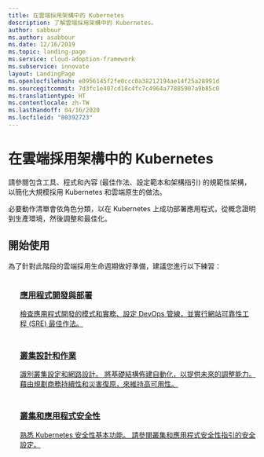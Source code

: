 ```yaml
---
title: 在雲端採用架構中的 Kubernetes
description: 了解雲端採用架構中的 Kubernetes。
author: sabbour
ms.author: asabbour
ms.date: 12/16/2019
ms.topic: landing-page
ms.service: cloud-adoption-framework
ms.subservice: innovate
layout: LandingPage
ms.openlocfilehash: e0956145f2fe0ccc0a38212194ae14f25a28991d
ms.sourcegitcommit: 7d3fc1e407cd18c4fc7c4964a77885907a9b85c0
ms.translationtype: HT
ms.contentlocale: zh-TW
ms.lasthandoff: 04/16/2020
ms.locfileid: "80392723"
---
```

<!-- cSpell:ignore asabbour sabbour -->

# <a name="kubernetes-in-the-cloud-adoption-framework"></a>在雲端採用架構中的 Kubernetes

請參閱包含工具、程式和內容 (最佳作法、設定範本和架構指引) 的規範性架構，以簡化大規模採用 Kubernetes 和雲端原生的做法。

必要動作清單會依角色分類，以在 Kubernetes 上成功部署應用程式，從概念證明到生產環境，然後調整和最佳化。

## <a name="get-started"></a>開始使用

為了針對此階段的雲端採用生命週期做好準備，建議您進行以下練習：

<!-- markdownlint-disable MD033 -->

<ul class="panelContent cardsF">
    <li style="display: flex; flex-direction: column;">
        <a href="./application-development.md">
            <div class="cardSize">
                <div class="cardPadding" style="padding-bottom:10px;">
                    <div class="card" style="padding-bottom:10px;">
                        <div class="cardImageOuter">
                            <div class="cardImage">
                                <img alt="" src="../../_images/icons/1.png" data-linktype="external">
                            </div>
                        </div>
                        <div class="cardText" style="padding-left:0px;">
                            <h3>應用程式開發與部署</h3>
檢查應用程式開發的模式和實務、設定 DevOps 管線，並實行網站可靠性工程 (SRE) 最佳作法。
                        </div>
                    </div>
                </div>
            </div>
        </a>
    </li>
    <li style="display: flex; flex-direction: column;">
        <a href="./cluster-design-operations.md">
            <div class="cardSize">
                <div class="cardPadding" style="padding-bottom:10px;">
                    <div class="card" style="padding-bottom:10px;">
                        <div class="cardImageOuter">
                            <div class="cardImage">
                                <img alt="" src="../../_images/icons/2.png" data-linktype="external">
                            </div>
                        </div>
                        <div class="cardText" style="padding-left:0px;">
                            <h3>叢集設計和作業</h3>
識別叢集設定和網路設計。 將基礎結構佈建自動化，以提供未來的調整能力。 藉由規劃商務持續性和災害復原，來維持高可用性。
                        </div>
                    </div>
                </div>
            </div>
        </a>
    </li>
    <li style="display: flex; flex-direction: column;">
        <a href="./cluster-application-security.md">
            <div class="cardSize">
                <div class="cardPadding" style="padding-bottom:10px;">
                    <div class="card" style="padding-bottom:10px;">
                        <div class="cardImageOuter">
                            <div class="cardImage">
                                <img alt="" src="../../_images/icons/3.png" data-linktype="external">
                            </div>
                        </div>
                        <div class="cardText" style="padding-left:0px;">
                            <h3>叢集和應用程式安全性</h3>
熟悉 Kubernetes 安全性基本功能。 請參閱叢集和應用程式安全性指引的安全設定。
                        </div>
                    </div>
                </div>
            </div>
        </a>
    </li>
</ul>
<!-- markdownlint-enable MD033 -->
